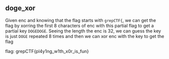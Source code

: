 ## doge_xor
Given enc and knowing that the flag starts with ```grepCTF{```, we can get the flag by xorring the first 8 characters of enc with this partial flag to get a partial key ```DOGEDOGE```. Seeing the length the enc is 32, we can guess the key is just ```DOGE``` repeated 8 times and then we can xor enc with the key to get the flag

flag: grepCTF{pl4y1ng_w1th_x0r_is_fun}